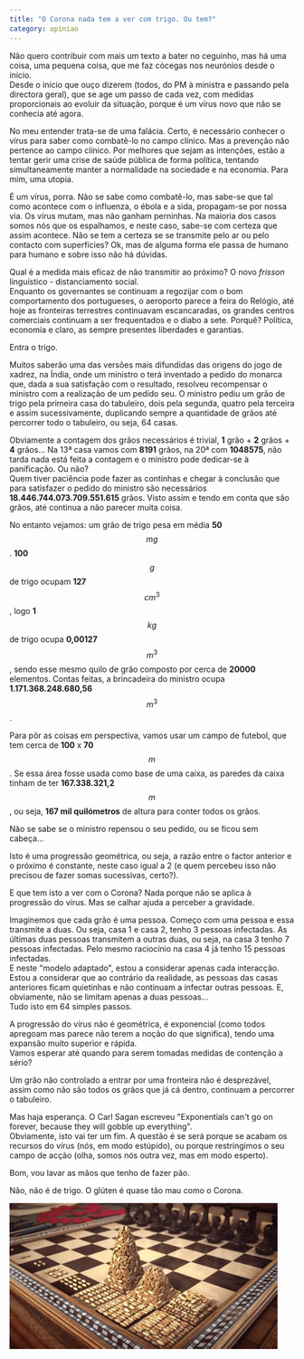 ```yaml
---
title: "O Corona nada tem a ver com trigo. Ou tem?"
category: opiniao
---
```


Não quero contribuir com mais um texto a bater no ceguinho, mas há uma coisa, uma pequena coisa, que me faz cócegas nos neurónios desde o início.\
Desde o início que ouço dizerem (todos, do PM à ministra e passando pela directora geral), que se age um passo de cada vez, com medidas proporcionais ao evoluir da situação, porque é um vírus novo que não se conhecia até agora.

No meu entender trata-se de uma falácia. Certo, é necessário conhecer o vírus para saber como combatê-lo no campo clínico. Mas a prevenção não pertence ao campo clínico. Por melhores que sejam as intenções, estão a tentar gerir uma crise de saúde pública de forma política, tentando simultaneamente manter a normalidade na sociedade e na economia. Para mim, uma utopia.

É um vírus, porra. Não se sabe como combatê-lo, mas sabe-se que tal como acontece com o influenza, o ébola e a sida, propagam-se por nossa via. Os vírus mutam, mas não ganham perninhas. Na maioria dos casos somos nós que os espalhamos, e neste caso, sabe-se com certeza que assim acontece. Não se tem a certeza se se transmite pelo ar ou pelo contacto com superfícies? Ok, mas de alguma forma ele passa de humano para humano e sobre isso não há dúvidas.

Qual é a medida mais eficaz de não transmitir ao próximo? O novo *frisson* linguístico - distanciamento social.\
Enquanto os governantes se continuam a regozijar com o bom comportamento dos portugueses, o aeroporto parece a feira do Relógio, até hoje as fronteiras terrestres continuavam escancaradas, os grandes centros comerciais continuam a ser frequentados e o diabo a sete. Porquê? Política, economia e claro, as sempre presentes liberdades e garantias.

Entra o trigo.

Muitos saberão uma das versões mais difundidas das origens do jogo de xadrez, na Índia, onde um ministro o terá inventado a pedido do monarca que, dada a sua satisfação com o resultado, resolveu recompensar o ministro com a realização de um pedido seu. O ministro pediu um grão de trigo pela primeira casa do tabuleiro, dois pela segunda, quatro pela terceira e assim sucessivamente, duplicando sempre a quantidade de grãos até percorrer todo o tabuleiro, ou seja, 64 casas.

Obviamente a contagem dos grãos necessários é trivial, **1** grão + **2** grãos + **4** grãos... Na 13ª casa vamos com **8191** grãos, na 20ª com **1048575**, não tarda nada está feita a contagem e o ministro pode dedicar-se à panificação. Ou não?\
Quem tiver paciência pode fazer as continhas e chegar à conclusão que para satisfazer o pedido do ministro são necessários **18.446.744.073.709.551.615** grãos. Visto assim e tendo em conta que são grãos, até continua a não parecer muita coisa.

No entanto vejamos: um grão de trigo pesa em média **50**$$mg$$. **100**$$g$$ de trigo ocupam **127**$$cm^3$$, logo **1**$$kg$$ de trigo ocupa **0,00127**$$m^3$$, sendo esse mesmo quilo de grão composto por cerca de **20000** elementos. Contas feitas, a brincadeira do ministro ocupa **1.171.368.248.680,56**$$m^3$$.

Para pôr as coisas em perspectiva, vamos usar um campo de futebol, que tem cerca de **100** x **70** $$m$$. Se essa área fosse usada como base de uma caixa, as paredes da caixa tinham de ter **167.338.321,2**$$m$$, ou seja, **167 mil quilómetros** de altura para conter todos os grãos.

Não se sabe se o ministro repensou o seu pedido, ou se ficou sem cabeça...

Isto é uma progressão geométrica, ou seja, a razão entre o factor anterior e o próximo é constante, neste caso igual a 2 (e quem percebeu isso não precisou de fazer somas sucessivas, certo?).

E que tem isto a ver com o Corona? Nada porque não se aplica à progressão do vírus. Mas se calhar ajuda a perceber a gravidade.

Imaginemos que cada grão é uma pessoa. Começo com uma pessoa e essa transmite a duas. Ou seja, casa 1 e casa 2, tenho 3 pessoas infectadas. As últimas duas pessoas transmitem a outras duas, ou seja, na casa 3 tenho 7 pessoas infectadas. Pelo mesmo raciocínio na casa 4 já tenho 15 pessoas infectadas.\
E neste "modelo adaptado", estou a considerar apenas cada interacção. Estou a considerar que ao contrário da realidade, as pessoas das casas anteriores ficam quietinhas e não continuam a infectar outras pessoas. E, obviamente, não se limitam apenas a duas pessoas...\
Tudo isto em 64 simples passos.

A progressão do vírus não é geométrica, é exponencial (como todos apregoam mas parece não terem a noção do que significa), tendo uma expansão muito superior e rápida.\
Vamos esperar até quando para serem tomadas medidas de contenção a sério?

Um grão não controlado a entrar por uma fronteira não é desprezável, assim como não são todos os grãos que já cá dentro, continuam a percorrer o tabuleiro.

Mas haja esperança. O Carl Sagan escreveu "Exponentials can't go on forever, because they will gobble up everything".\
Obviamente, isto vai ter um fim. A questão é se será porque se acabam os recursos do vírus (nós, em modo estúpido), ou porque restringimos o seu campo de acção (olha, somos nós outra vez, mas em modo esperto).

Bom, vou lavar as mãos que tenho de fazer pão.

Não, não é de trigo. O glúten é quase tão mau como o Corona.

![Grãos e mais grãos](assets/images/chess.png)